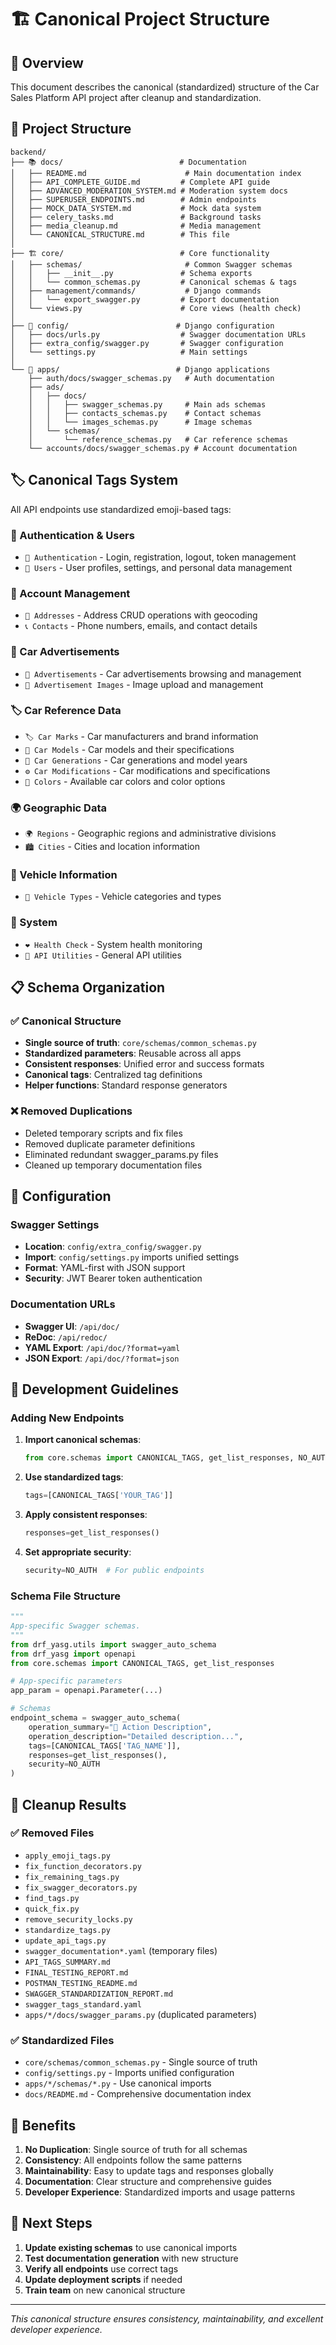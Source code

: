 # 🏗️ Canonical Project Structure

## 🎯 Overview

This document describes the canonical (standardized) structure of the Car Sales Platform API project after cleanup and standardization.

## 📁 Project Structure

```
backend/
├── 📚 docs/                          # Documentation
│   ├── README.md                      # Main documentation index
│   ├── API_COMPLETE_GUIDE.md         # Complete API guide
│   ├── ADVANCED_MODERATION_SYSTEM.md # Moderation system docs
│   ├── SUPERUSER_ENDPOINTS.md        # Admin endpoints
│   ├── MOCK_DATA_SYSTEM.md           # Mock data system
│   ├── celery_tasks.md               # Background tasks
│   ├── media_cleanup.md              # Media management
│   └── CANONICAL_STRUCTURE.md        # This file
│
├── 🏗️ core/                          # Core functionality
│   ├── schemas/                       # Common Swagger schemas
│   │   ├── __init__.py               # Schema exports
│   │   └── common_schemas.py         # Canonical schemas & tags
│   ├── management/commands/           # Django commands
│   │   └── export_swagger.py         # Export documentation
│   └── views.py                      # Core views (health check)
│
├── 🔧 config/                        # Django configuration
│   ├── docs/urls.py                  # Swagger documentation URLs
│   ├── extra_config/swagger.py       # Swagger configuration
│   └── settings.py                   # Main settings
│
└── 📱 apps/                          # Django applications
    ├── auth/docs/swagger_schemas.py   # Auth documentation
    ├── ads/
    │   ├── docs/
    │   │   ├── swagger_schemas.py     # Main ads schemas
    │   │   ├── contacts_schemas.py    # Contact schemas
    │   │   └── images_schemas.py      # Image schemas
    │   └── schemas/
    │       └── reference_schemas.py   # Car reference schemas
    └── accounts/docs/swagger_schemas.py # Account documentation
```

## 🏷️ Canonical Tags System

All API endpoints use standardized emoji-based tags:

### 🔐 Authentication & Users
- `🔐 Authentication` - Login, registration, logout, token management
- `👤 Users` - User profiles, settings, and personal data management

### 🏢 Account Management
- `📍 Addresses` - Address CRUD operations with geocoding
- `📞 Contacts` - Phone numbers, emails, and contact details

### 🚗 Car Advertisements
- `🚗 Advertisements` - Car advertisements browsing and management
- `📸 Advertisement Images` - Image upload and management

### 🏷️ Car Reference Data
- `🏷️ Car Marks` - Car manufacturers and brand information
- `🚗 Car Models` - Car models and their specifications
- `📅 Car Generations` - Car generations and model years
- `⚙️ Car Modifications` - Car modifications and specifications
- `🎨 Colors` - Available car colors and color options

### 🌍 Geographic Data
- `🌍 Regions` - Geographic regions and administrative divisions
- `🏙️ Cities` - Cities and location information

### 🚙 Vehicle Information
- `🚙 Vehicle Types` - Vehicle categories and types

### 🔧 System
- `❤️ Health Check` - System health monitoring
- `🔧 API Utilities` - General API utilities

## 📋 Schema Organization

### ✅ Canonical Structure
- **Single source of truth**: `core/schemas/common_schemas.py`
- **Standardized parameters**: Reusable across all apps
- **Consistent responses**: Unified error and success formats
- **Canonical tags**: Centralized tag definitions
- **Helper functions**: Standard response generators

### ❌ Removed Duplications
- Deleted temporary scripts and fix files
- Removed duplicate parameter definitions
- Eliminated redundant swagger_params.py files
- Cleaned up temporary documentation files

## 🔧 Configuration

### Swagger Settings
- **Location**: `config/extra_config/swagger.py`
- **Import**: `config/settings.py` imports unified settings
- **Format**: YAML-first with JSON support
- **Security**: JWT Bearer token authentication

### Documentation URLs
- **Swagger UI**: `/api/doc/`
- **ReDoc**: `/api/redoc/`
- **YAML Export**: `/api/doc/?format=yaml`
- **JSON Export**: `/api/doc/?format=json`

## 📝 Development Guidelines

### Adding New Endpoints
1. **Import canonical schemas**:
   ```python
   from core.schemas import CANONICAL_TAGS, get_list_responses, NO_AUTH
   ```

2. **Use standardized tags**:
   ```python
   tags=[CANONICAL_TAGS['YOUR_TAG']]
   ```

3. **Apply consistent responses**:
   ```python
   responses=get_list_responses()
   ```

4. **Set appropriate security**:
   ```python
   security=NO_AUTH  # For public endpoints
   ```

### Schema File Structure
```python
"""
App-specific Swagger schemas.
"""
from drf_yasg.utils import swagger_auto_schema
from drf_yasg import openapi
from core.schemas import CANONICAL_TAGS, get_list_responses

# App-specific parameters
app_param = openapi.Parameter(...)

# Schemas
endpoint_schema = swagger_auto_schema(
    operation_summary="🎯 Action Description",
    operation_description="Detailed description...",
    tags=[CANONICAL_TAGS['TAG_NAME']],
    responses=get_list_responses(),
    security=NO_AUTH
)
```

## 🧹 Cleanup Results

### ✅ Removed Files
- `apply_emoji_tags.py`
- `fix_function_decorators.py`
- `fix_remaining_tags.py`
- `fix_swagger_decorators.py`
- `find_tags.py`
- `quick_fix.py`
- `remove_security_locks.py`
- `standardize_tags.py`
- `update_api_tags.py`
- `swagger_documentation*.yaml` (temporary files)
- `API_TAGS_SUMMARY.md`
- `FINAL_TESTING_REPORT.md`
- `POSTMAN_TESTING_README.md`
- `SWAGGER_STANDARDIZATION_REPORT.md`
- `swagger_tags_standard.yaml`
- `apps/*/docs/swagger_params.py` (duplicated parameters)

### ✅ Standardized Files
- `core/schemas/common_schemas.py` - Single source of truth
- `config/settings.py` - Imports unified configuration
- `apps/*/schemas/*.py` - Use canonical imports
- `docs/README.md` - Comprehensive documentation index

## 🎯 Benefits

1. **No Duplication**: Single source of truth for all schemas
2. **Consistency**: All endpoints follow the same patterns
3. **Maintainability**: Easy to update tags and responses globally
4. **Documentation**: Clear structure and comprehensive guides
5. **Developer Experience**: Standardized imports and usage patterns

## 🚀 Next Steps

1. **Update existing schemas** to use canonical imports
2. **Test documentation generation** with new structure
3. **Verify all endpoints** use correct tags
4. **Update deployment scripts** if needed
5. **Train team** on new canonical structure

---

*This canonical structure ensures consistency, maintainability, and excellent developer experience.*
